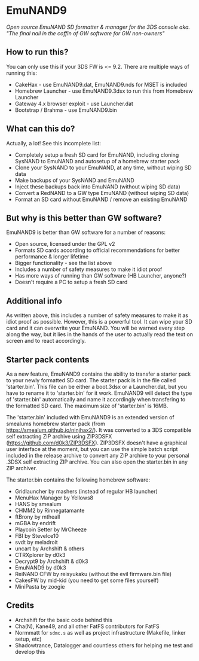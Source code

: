 # EmuNAND9
_Open source EmuNAND SD formatter & manager for the 3DS console
aka. "The final nail in the coffin of GW software for GW non-owners"_

## How to run this?
You can only use this if your 3DS FW is <= 9.2. There are multiple ways of running this:
* CakeHax - use EmuNAND9.dat, EmuNAND9.nds for MSET is included
* Homebrew Launcher - use EmuNAND9.3dsx to run this from Homebrew Launcher
* Gateway 4.x browser exploit - use Launcher.dat
* Bootstrap / Brahma - use EmuNAND9.bin

## What can this do?
Actually, a lot! See this incomplete list:
* Completely setup a fresh SD card for EmuNAND, including cloning SysNAND to EmuNAND and autosetup of a homebrew starter pack
* Clone your SysNAND to your EmuNAND, at any time, without wiping SD data
* Make backups of your SysNAND and EmuNAND
* Inject these backups back into EmuNAND (without wiping SD data)
* Convert a RedNAND to a GW type EmuNAND (without wiping SD data)
* Format an SD card without EmuNAND / remove an existing EmuNAND

## But why is this better than GW software?
EmuNAND9 is better than GW software for a number of reasons:
* Open source, licensed under the GPL v2
* Formats SD cards according to official recommendations for better performance & longer lifetime
* Bigger functionality - see the list above
* Includes a number of safety measures to make it idiot proof
* Has more ways of running than GW software (HB Launcher, anyone?)
* Doesn't require a PC to setup a fresh SD card

## Additional info
As written above, this includes a number of safety measures to make it as idiot proof as possible. However, this is a powerful tool. It can wipe your SD card and it can overwrite your EmuNAND. You will be warned every step along the way, but it lies in the hands of the user to actually read the text on screen and to react accordingly.

## Starter pack contents
As a new feature, EmuNAND9 contains the ability to transfer a starter pack to your newly formatted SD card. The starter pack is in the file called 'starter.bin'. This file can be either a boot.3dsx or a Launcher.dat, but you have to rename it to 'starter.bin' for it work. EmuNAND9 will detect the type of 'starter.bin' automatically and name it accordingly when transfering to the formatted SD card. The maximum size of 'starter.bin' is 16MB.

The 'starter.bin' included with EmuNAND9 is an extended version of smealums homebrew starter pack (from https://smealum.github.io/ninjhax2/). It was converted to a 3DS compatible self extracting ZIP archive using ZIP3DSFX (https://github.com/d0k3/ZIP3DSFX). ZIP3DSFX doesn't have a graphical user interface at the moment, but you can use the simple batch script included in the release archive to convert any ZIP archive to your personal .3DSX self extracting ZIP archive. You can also open the starter.bin in any ZIP archiver.

The starter.bin contains the following homebrew software:
* Gridlauncher by mashers (instead of regular HB launcher)
* MenuHax Manager by Yellows8
* HANS by smealum
* CHMM2 by Rinnegatamante
* ftBrony by mtheall
* mGBA by endrift
* Playcoin Setter by MrCheeze
* FBI by SteveIce10
* svdt by meladroit
* uncart by Archshift & others
* CTRXplorer by d0k3
* Decrypt9 by Archshift & d0k3
* EmuNAND9 by d0k3
* ReiNAND CFW by reisyukaku (without the evil firmware.bin file)
* CakesFW by mid-kid (you need to get some files yourself)
* MiniPasta by zoogie

## Credits
* Archshift for the basic code behind this
* Cha(N), Kane49, and all other FatFS contributors for FatFS
* Normmatt for `sdmc.s` as well as project infrastructure (Makefile, linker setup, etc)
* Shadowtrance, Datalogger and countless others for helping me test and develop this
